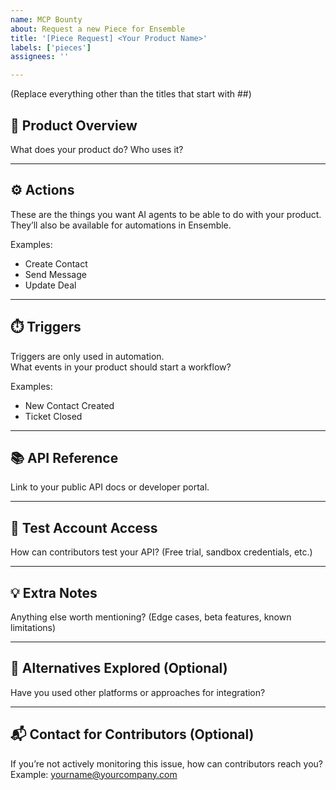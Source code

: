 ```yaml
---
name: MCP Bounty
about: Request a new Piece for Ensemble
title: '[Piece Request] <Your Product Name>'
labels: ['pieces']
assignees: ''

---
```


(Replace everything other than the titles that start with ##)

## 🧩 Product Overview  
What does your product do? Who uses it?

---

## ⚙️ Actions  
These are the things you want AI agents to be able to do with your product.  
They’ll also be available for automations in Ensemble.

Examples:  
- Create Contact  
- Send Message  
- Update Deal

---

## ⏱️ Triggers  
Triggers are only used in automation.  
What events in your product should start a workflow?

Examples:  
- New Contact Created  
- Ticket Closed

---

## 📚 API Reference  
Link to your public API docs or developer portal.

---

## 🧪 Test Account Access  
How can contributors test your API? (Free trial, sandbox credentials, etc.)

---

## 💡 Extra Notes  
Anything else worth mentioning? (Edge cases, beta features, known limitations)

---

## 🔄 Alternatives Explored (Optional)  
Have you used other platforms or approaches for integration?

---

## 📬 Contact for Contributors (Optional)  
If you’re not actively monitoring this issue, how can contributors reach you?  
Example: yourname@yourcompany.com

